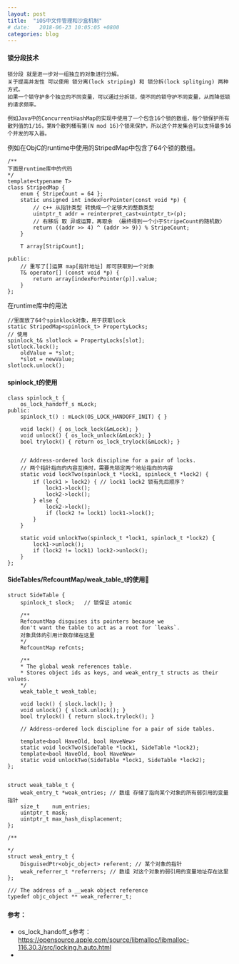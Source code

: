 ```yaml
---
layout: post
title:  "iOS中文件管理和沙盒机制"
# date:   2018-06-23 10:05:05 +0800
categories: blog
---
```


####  锁分段技术 
    锁分段 就是进一步对一组独立的对象进行分解。
    关于提高并发性 可以使用 锁分离(lock striping) 和 锁分拆(lock splitging) 两种方式。   
    如果一个锁守护多个独立的不同变量，可以通过分拆锁，使不同的锁守护不同变量，从而降低锁的请求频率。

    例如Java中的ConcurrentHashMap的实现中使用了一个包含16个锁的数组，每个锁保护所有散列值的1/16，第N个散列桶有第(N mod 16)个锁来保护，所以这个并发集合可以支持最多16个并发的写入器。
    
例如在ObjC的runtime中使用的StripedMap中包含了64个锁的数组。

    /**
    下面是runtime库中的代码
    */
    template<typename T>
    class StripedMap {
        enum { StripeCount = 64 };
        static unsigned int indexForPointer(const void *p) {
            // c++ 从指针类型 转换成一个足够大的整数类型
            uintptr_t addr = reinterpret_cast<uintptr_t>(p);
            // 右移后 取 异或运算，再取余 （最终得到一个小于StripeCount的随机数）
            return ((addr >> 4) ^ (addr >> 9)) % StripeCount;
        }
        
        T array[StripCount];
        
    public:
        // 重写了[]运算 map[指针地址] 即可获取到一个对象
        T& operator[] (const void *p) {
            return array[indexForPointer(p)].value;
        }
    };


在runtime库中的用法

    //里面放了64个spinklock对象，用于获取lock
    static StripedMap<spinlock_t> PropertyLocks;  
    // 使用
    spinlock_t& slotlock = PropertyLocks[slot];
    slotlock.lock();
        oldValue = *slot;
        *slot = newValue;
    slotlock.unlock();




#### spinlock_t的使用
    class spinlock_t {
        os_lock_handoff_s mLock;
    public:
        spinlock_t() : mLock(OS_LOCK_HANDOFF_INIT) { }
        
        void lock() { os_lock_lock(&mLock); }
        void unlock() { os_lock_unlock(&mLock); }
        bool trylock() { return os_lock_trylock(&mLock); }


        // Address-ordered lock discipline for a pair of locks.
        // 两个指针指向的内容互换时，需要先锁定两个地址指向的内容
        static void lockTwo(spinlock_t *lock1, spinlock_t *lock2) {
            if (lock1 > lock2) { // lock1 lock2 锁有先后顺序？
                lock1->lock();
                lock2->lock();
            } else {
                lock2->lock();
                if (lock2 != lock1) lock1->lock(); 
            }
        }

        static void unlockTwo(spinlock_t *lock1, spinlock_t *lock2) {
            lock1->unlock();
            if (lock2 != lock1) lock2->unlock();
        }
    };

#### SideTables/RefcountMap/weak_table_t的使用
    struct SideTable {
        spinlock_t slock;   // 锁保证 atomic

        /**
        RefcountMap disguises its pointers because we 
        don't want the table to act as a root for `leaks`.
        对象具体的引用计数存储在这里
        */
        RefcountMap refcnts;

        /**
        * The global weak references table. 
        * Stores object ids as keys, and weak_entry_t structs as their values.
        */
        weak_table_t weak_table;

        void lock() { slock.lock(); }
        void unlock() { slock.unlock(); }
        bool trylock() { return slock.trylock(); }

        // Address-ordered lock discipline for a pair of side tables.

        template<bool HaveOld, bool HaveNew>
        static void lockTwo(SideTable *lock1, SideTable *lock2);
        template<bool HaveOld, bool HaveNew>
        static void unlockTwo(SideTable *lock1, SideTable *lock2);
    };

   
    struct weak_table_t {
        weak_entry_t *weak_entries; // 数组 存储了指向某个对象的所有弱引用的变量指针
        size_t    num_entries;
        uintptr_t mask;
        uintptr_t max_hash_displacement;
    };

    /**
    
    */
    struct weak_entry_t {
        DisguisedPtr<objc_object> referent; // 某个对象的指针
        weak_referrer_t *referrers; // 数组 对这个对象的弱引用的变量地址存在这里
    };

    /// The address of a __weak object reference
    typedef objc_object ** weak_referrer_t;  

###




#### 参考：
- os_lock_handoff_s参考：https://opensource.apple.com/source/libmalloc/libmalloc-116.30.3/src/locking.h.auto.html
- 
